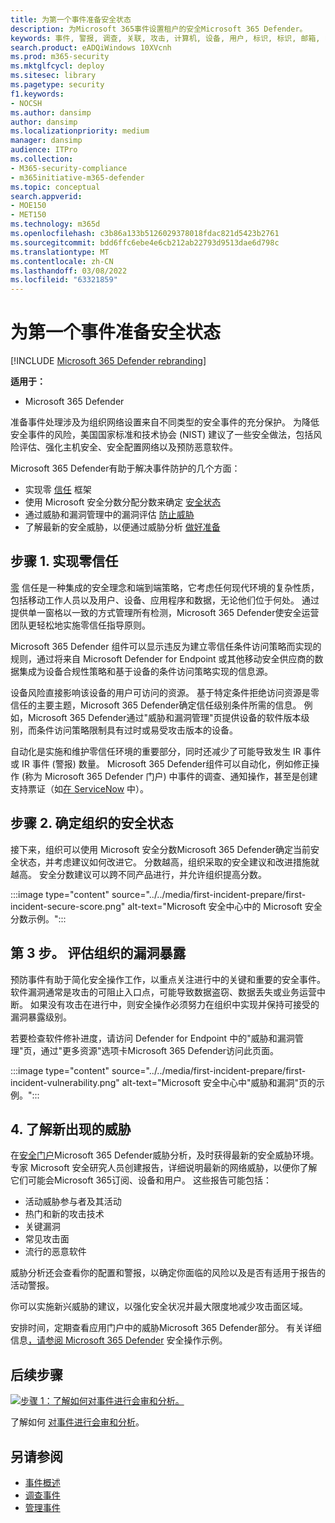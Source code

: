 ```yaml
---
title: 为第一个事件准备安全状态
description: 为Microsoft 365事件设置租户的安全Microsoft 365 Defender。
keywords: 事件, 警报, 调查, 关联, 攻击, 计算机, 设备, 用户, 标识, 标识, 邮箱, 电子邮件, 365, microsoft, m365
search.product: eADQiWindows 10XVcnh
ms.prod: m365-security
ms.mktglfcycl: deploy
ms.sitesec: library
ms.pagetype: security
f1.keywords:
- NOCSH
ms.author: dansimp
author: dansimp
ms.localizationpriority: medium
manager: dansimp
audience: ITPro
ms.collection:
- M365-security-compliance
- m365initiative-m365-defender
ms.topic: conceptual
search.appverid:
- MOE150
- MET150
ms.technology: m365d
ms.openlocfilehash: c3b86a133b5126029378018fdac821d5423b2761
ms.sourcegitcommit: bdd6ffc6ebe4e6cb212ab22793d9513dae6d798c
ms.translationtype: MT
ms.contentlocale: zh-CN
ms.lasthandoff: 03/08/2022
ms.locfileid: "63321859"
---
```

# <a name="prepare-your-security-posture-for-your-first-incident"></a>为第一个事件准备安全状态

[!INCLUDE [Microsoft 365 Defender rebranding](../includes/microsoft-defender.md)]

**适用于：**
- Microsoft 365 Defender

准备事件处理涉及为组织网络设置来自不同类型的安全事件的充分保护。 为降低安全事件的风险，美国国家标准和技术协会 (NIST) 建议了一些安全做法，包括风险评估、强化主机安全、安全配置网络以及预防恶意软件。 

Microsoft 365 Defender有助于解决事件防护的几个方面： 

- 实现零 [信任](/security/zero-trust/) 框架
- 使用 Microsoft 安全分数分配分数来确定 [安全状态](microsoft-secure-score.md)
- 通过威胁和漏洞管理中的漏洞评估 [防止威胁](../defender-endpoint/next-gen-threat-and-vuln-mgt.md)
- 了解最新的安全威胁，以便通过威胁分析 [做好准备](threat-analytics.md)

## <a name="step-1-implement-zero-trust"></a>步骤 1. 实现零信任

[零](/security/zero-trust/) 信任是一种集成的安全理念和端到端策略，它考虑任何现代环境的复杂性质，包括移动工作人员以及用户、设备、应用程序和数据，无论他们位于何处。 通过提供单一窗格以一致的方式管理所有检测，Microsoft 365 Defender使安全运营团队更轻松地实施零信任指导原则。[](/security/zero-trust/#guiding-principles-of-zero-trust) 

Microsoft 365 Defender 组件可以显示违反为建立零信任条件访问策略而实现的规则，通过将来自 Microsoft Defender for Endpoint 或其他移动安全供应商的数据集成为设备合规性策略和基于设备的条件访问策略实现的信息源。 

设备风险直接影响该设备的用户可访问的资源。 基于特定条件拒绝访问资源是零信任的主要主题，Microsoft 365 Defender确定信任级别条件所需的信息。 例如，Microsoft 365 Defender通过"威胁和漏洞管理"页提供设备的软件版本级别，而条件访问策略限制具有过时或易受攻击版本的设备。

自动化是实施和维护零信任环境的重要部分，同时还减少了可能导致发生 IR 事件或 IR 事件 (警报) 数量。 Microsoft 365 Defender组件可以自动化，例如修正操作 (称为 [](m365d-autoir.md) Microsoft 365 Defender 门户) 中事件的调查、通知操作，甚至是创建支持票证（如[在 ServiceNow](https://microsoft.service-now.com/sp/) 中）。

## <a name="step-2-determine-your-organizations-security-posture"></a>步骤 2. 确定组织的安全状态

接下来，组织可以使用 Microsoft 安全[](microsoft-secure-score.md)分数Microsoft 365 Defender确定当前安全状态，并考虑建议如何改进它。 分数越高，组织采取的安全建议和改进措施就越高。 安全分数建议可以跨不同产品进行，并允许组织提高分数。 

:::image type="content" source="../../media/first-incident-prepare/first-incident-secure-score.png" alt-text="Microsoft 安全中心中的 Microsoft 安全分数示例。":::
 
## <a name="step-3-assess-your-organizations-vulnerability-exposure"></a>第 3 步。 评估组织的漏洞暴露

预防事件有助于简化安全操作工作，以重点关注进行中的关键和重要的安全事件。 软件漏洞通常是攻击的可阻止入口点，可能导致数据盗窃、数据丢失或业务运营中断。 如果没有攻击在进行中，则安全操作必须努力在组织中实现并保持可接受的漏洞暴露级别。[](../defender-endpoint/tvm-exposure-score.md)

若要检查软件修补进度，请访问 Defender for Endpoint [](../defender-endpoint/next-gen-threat-and-vuln-mgt.md) 中的"威胁和漏洞管理"页，通过"更多资源"选项卡Microsoft 365 Defender访问此页面。

:::image type="content" source="../../media/first-incident-prepare/first-incident-vulnerability.png" alt-text="Microsoft 安全中心中&quot;威胁和漏洞&quot;页的示例。"::: 
 
## <a name="4-understand-emerging-threats"></a>4. 了解新出现的威胁

在[安全门户](threat-analytics.md)Microsoft 365 Defender威胁分析，及时获得最新的安全威胁环境。 专家 Microsoft 安全研究人员创建报告，详细说明最新的网络威胁，以便你了解它们可能会Microsoft 365订阅、设备和用户。 这些报告可能包括：

- 活动威胁参与者及其活动
- 热门和新的攻击技术
- 关键漏洞
- 常见攻击面
- 流行的恶意软件

威胁分析还会查看你的配置和警报，以确定你面临的风险以及是否有适用于报告的活动警报。

你可以实施新兴威胁的建议，以强化安全状况并最大限度地减少攻击面区域。

安排时间，定期查看应用门户中的威胁Microsoft 365 Defender[](threat-analytics.md)部分。 有关详细信息[，请参阅 Microsoft 365 Defender](incidents-overview.md#example-security-operations-for-microsoft-365-defender) 安全操作示例。

## <a name="next-step"></a>后续步骤

[![步骤 1：了解如何对事件进行会审和分析。](../../media/first-incident-overview/first-incident-path-step1.png)](first-incident-analyze.md)

了解如何 [对事件进行会审和分析](first-incident-analyze.md)。

## <a name="see-also"></a>另请参阅

- [事件概述](incidents-overview.md)
- [调查事件](investigate-incidents.md)
- [管理事件](manage-incidents.md)
